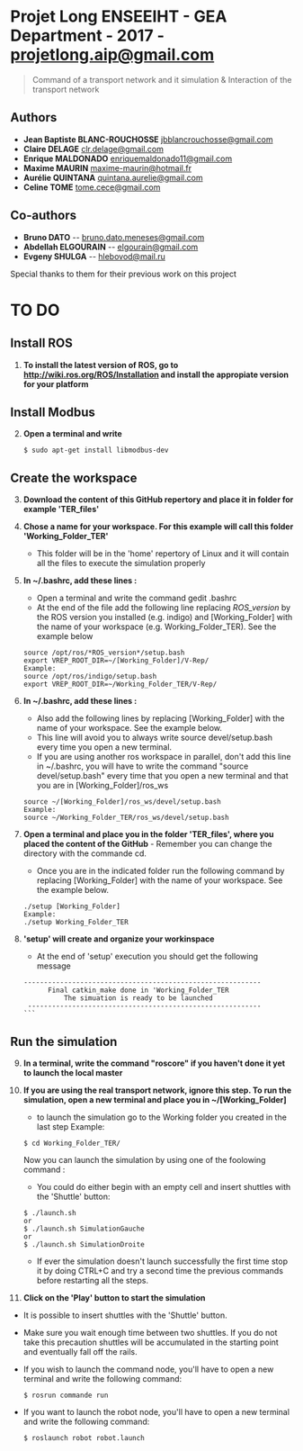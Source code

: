# Projet Long ENSEEIHT - GEA Department - 2017 - projetlong.aip@gmail.com

> Command of a transport network and it simulation & Interaction of the transport network 

## Authors
- __Jean Baptiste BLANC-ROUCHOSSE__ jbblancrouchosse@gmail.com
- __Claire DELAGE__ clr.delage@gmail.com
- __Enrique MALDONADO__ enriquemaldonado11@gmail.com
- __Maxime MAURIN__ maxime-maurin@hotmail.fr
- __Aurélie QUINTANA__ quintana.aurelie@gmail.com
- __Celine TOME__ tome.cece@gmail.com

## Co-authors
- __Bruno DATO__ -- bruno.dato.meneses@gmail.com
- __Abdellah ELGOURAIN__ -- elgourain@gmail.com
- __Evgeny SHULGA__ -- hlebovod@mail.ru

Special thanks to them for their previous work on this project

# TO DO

## Install ROS 

1. **To install the latest version of ROS, go to http://wiki.ros.org/ROS/Installation and install the appropiate version for your platform**

## Install Modbus

2. **Open a terminal and write**

	`
	$ sudo apt-get install libmodbus-dev
	`


## Create the workspace


3. **Download the content of this GitHub repertory and place it in folder for example 'TER_files'**

4. **Chose a name for your workspace. For this example will call this folder 'Working_Folder_TER'**
	- This folder will be in the 'home' repertory of Linux and it will contain all the files to execute the simulation properly
	
5. **In ~/.bashrc, add these lines :**
	- Open a terminal and write the command gedit .bashrc
	- At the end of the file add the following line replacing *ROS_version* by the ROS version you installed (e.g. indigo) and [Working_Folder] with the name of your workspace (e.g. Working_Folder_TER). See the example below
	
	```
	source /opt/ros/*ROS_version*/setup.bash
	export VREP_ROOT_DIR=~/[Working_Folder]/V-Rep/
	Example:
	source /opt/ros/indigo/setup.bash
	export VREP_ROOT_DIR=~/Working_Folder_TER/V-Rep/
	```
	
6. **In ~/.bashrc, add these lines :**
	- Also add the following lines by replacing [Working_Folder] with the name of your workspace. See the example below.
	- This line will avoid you to always write source devel/setup.bash every time you open a new terminal.
	- If you are using another ros workspace in parallel, don't add this line in ~/.bashrc, you will have to write the command "source devel/setup.bash" every time that you open a new terminal and that you are in [Working_Folder]/ros_ws
	
	
	```
	source ~/[Working_Folder]/ros_ws/devel/setup.bash
	Example:
	source ~/Working_Folder_TER/ros_ws/devel/setup.bash
	```
	
7. **Open a terminal and place you in the folder 'TER_files', where you placed the content of the GitHub**
        - Remember you can change the directory with the commande cd. 
	- Once you are in the indicated folder run the following command by replacing [Working_Folder] with the name of your workspace. See the example below. 
	
	```
	./setup [Working_Folder]
	Example:
	./setup Working_Folder_TER
	```
	
8. **'setup' will create and organize your workinspace**
	- At the end of 'setup' execution you should get the following message

	````
	-----------------------------------------------------------
	      Final catkin_make done in 'Working_Folder_TER
	          The simuation is ready to be launched
	 ----------------------------------------------------------
	```
	
## Run the simulation 

9.  **In a terminal, write the command "roscore" if you haven't done it yet to launch the local master**

10. **If you are using the real transport network, ignore this step. To run the simulation, open a new terminal and place you in  ~/[Working_Folder]**

	- to launch the simulation go to the Working folder you created in the last step
	Example:
	```
	$ cd Working_Folder_TER/
	```
	Now you can launch the simulation by using one of the foolowing command :
	
	- You could do either begin with an empty cell and insert shuttles with the 'Shuttle' button:
	```
	$ ./launch.sh
	or
	$ ./launch.sh SimulationGauche
	or
	$ ./launch.sh SimulationDroite
	```
	
	- If ever the simulation doesn't launch successfully the first time stop it by doing CTRL+C and try a second time the previous commands before restarting all the steps.
	
 
11. **Click on the 'Play' button to start the simulation**
  - It is possible to insert shuttles with the 'Shuttle' button. 
  - Make sure you wait enough time between two shuttles. If you do not take this precaution shuttles will be accumulated in the starting point and eventually fall off the rails.
  - If you wish to launch the command node, you'll have to open a new terminal and write the following command:

	```
	$ rosrun commande run
	```

  - If you want to launch the robot node, you'll have to open a new terminal and write the following command:

	```
	$ roslaunch robot robot.launch
	```



